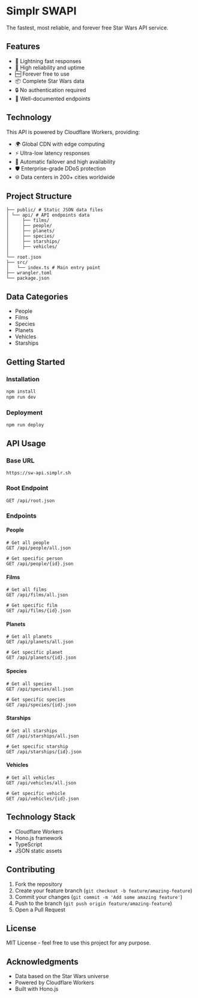 # Simplr SWAPI

The fastest, most reliable, and forever free Star Wars API service.

## Features

- 🚀 Lightning fast responses
- 💪 High reliability and uptime
- 🆓 Forever free to use
- 📦 Complete Star Wars data
- 🔒 No authentication required
- 📄 Well-documented endpoints

## Technology

This API is powered by Cloudflare Workers, providing:
- 🌍 Global CDN with edge computing
- ⚡ Ultra-low latency responses
- 🔄 Automatic failover and high availability
- 🛡️ Enterprise-grade DDoS protection
- 🌐 Data centers in 200+ cities worldwide


## Project Structure
```
├── public/ # Static JSON data files
│ └── api/ # API endpoints data
│     ├── films/
│     ├── people/
│     ├── planets/
│     ├── species/
│     ├── starships/
│     ├── vehicles/
│
└── root.json
├── src/
│   └── index.ts # Main entry point
├── wrangler.toml
└── package.json
```

## Data Categories

- People
- Films
- Species
- Planets
- Vehicles
- Starships

## Getting Started

### Installation

```bash
npm install
npm run dev
```

### Deployment

```bash
npm run deploy
```

## API Usage

### Base URL
```
https://sw-api.simplr.sh
```

### Root Endpoint
```
GET /api/root.json
```

### Endpoints

#### People
```
# Get all people
GET /api/people/all.json

# Get specific person
GET /api/people/{id}.json
```

#### Films
```
# Get all films
GET /api/films/all.json

# Get specific film
GET /api/films/{id}.json
```

#### Planets
```
# Get all planets
GET /api/planets/all.json

# Get specific planet
GET /api/planets/{id}.json
```

#### Species
```
# Get all species
GET /api/species/all.json

# Get specific species
GET /api/species/{id}.json
```

#### Starships
```
# Get all starships
GET /api/starships/all.json

# Get specific starship
GET /api/starships/{id}.json
```

#### Vehicles
```
# Get all vehicles
GET /api/vehicles/all.json

# Get specific vehicle
GET /api/vehicles/{id}.json
```



## Technology Stack

- Cloudflare Workers
- Hono.js framework
- TypeScript
- JSON static assets

## Contributing

1. Fork the repository
2. Create your feature branch (`git checkout -b feature/amazing-feature`)
3. Commit your changes (`git commit -m 'Add some amazing feature'`)
4. Push to the branch (`git push origin feature/amazing-feature`)
5. Open a Pull Request

## License

MIT License - feel free to use this project for any purpose.

## Acknowledgments

- Data based on the Star Wars universe
- Powered by Cloudflare Workers
- Built with Hono.js
